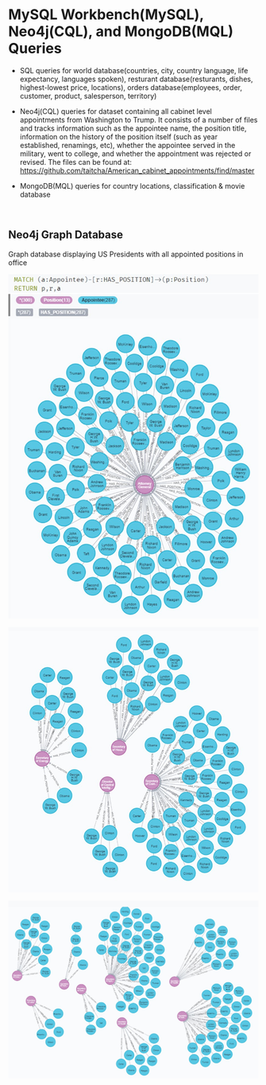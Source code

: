 # MySQL Workbench(MySQL), Neo4j(CQL), and MongoDB(MQL) Queries

- SQL queries for world database(countries, city, country language, life expectancy, languages spoken),
resturant database(resturants, dishes, highest-lowest price, locations),
orders database(employees, order, customer, product, salesperson, territory)

- Neo4j(CQL) queries for dataset containing all cabinet level appointments from Washington to 
Trump. It consists of a number of files and tracks information such as the appointee 
name, the position title, information on the history of the position itself (such as year 
established, renamings, etc), whether the appointee served in the military, went to 
college, and whether the appointment was rejected or revised. The files can be 
found at: https://github.com/taitcha/American_cabinet_appointments/find/master

- MongoDB(MQL) queries for country locations, classification & movie database
<br />


## Neo4j Graph Database

Graph database displaying US Presidents with all appointed positions in office

![](screenshots/graph1.JPG)


![](screenshots/graph2.JPG)

![](screenshots/graph3.JPG)
